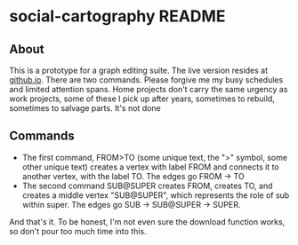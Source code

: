 # social-cartography README
## About
This is a prototype for a graph editing suite. The live version resides at [github.io](https://mooreolith.github.io/social-cartography). 
There are two commands. Please forgive me my busy schedules and limited attention spans. Home projects don't carry the same urgency as work projects, some of these I pick up after years, sometimes to rebuild, sometimes to salvage parts. It's not done

## Commands
* The first command, FROM>TO (some unique text, the ">" symbol, some other unique text) creates a vertex with label FROM and connects it to another vertex, with the label TO. The edges go FROM -> TO
* The second command SUB@SUPER creates FROM, creates TO, and creates a middle vertex "SUB@SUPER", which represents the role of sub within super. The edges go SUB -> SUB@SUPER -> SUPER.

And that's it. To be honest, I'm not even sure the download function works, so don't pour too much time into this. 
